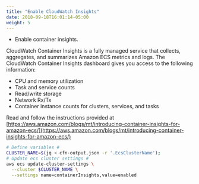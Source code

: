 ```yaml
---
title: "Enable CloudWatch Insights"
date: 2018-09-18T16:01:14-05:00
weight: 5
---
```


* Enable container insights.

CloudWatch Container Insights is a fully managed service that collects, aggregates, and summarizes Amazon ECS metrics and logs. The CloudWatch Container Insights dashboard gives you access to the following information:

* CPU and memory utilization
* Task and service counts
* Read/write storage
* Network Rx/Tx
* Container instance counts for clusters, services, and tasks

Read and follow the instructions provided at [https://aws.amazon.com/blogs/mt/introducing-container-insights-for-amazon-ecs/](https://aws.amazon.com/blogs/mt/introducing-container-insights-for-amazon-ecs/) 

```bash
# Define variables #
CLUSTER_NAME=$(jq < cfn-output.json -r '.EcsClusterName');
# Update ecs cluster settings #
aws ecs update-cluster-settings \
  --cluster $CLUSTER_NAME \
  --settings name=containerInsights,value=enabled
```
